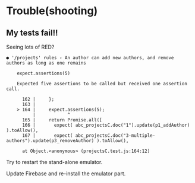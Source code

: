 # Trouble(shooting)

## My tests fail!!

Seeing lots of RED?

```
● '/projects' rules › An author can add new authors, and remove authors as long as one remains

    expect.assertions(5)

    Expected five assertions to be called but received one assertion call.

      162 |     };
      163 | 
    > 164 |     expect.assertions(5);
          |            ^
      165 |     return Promise.all([
      166 |       expect( abc_projectsC.doc("1").update(p1_addAuthor) ).toAllow(),
      167 |       expect( abc_projectsC.doc("3-multiple-authors").update(p3_removeAuthor) ).toAllow(),

      at Object.<anonymous> (projectsC.test.js:164:12)
```

Try to restart the stand-alone emulator.

Update Firebase and re-install the emulator part.


